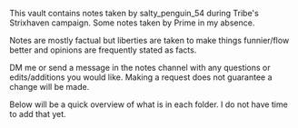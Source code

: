 This vault contains notes taken by salty_penguin_54 during Tribe's Strixhaven campaign.
Some notes taken by Prime in my absence. 

Notes are mostly factual but liberties are taken to make things funnier/flow better and opinions are frequently stated as facts.

DM me or send a message in the notes channel with any questions or edits/additions you would like. Making a request does not guarantee a change will be made.

Below will be a quick overview of what is in each folder. I do not have time to add that yet.